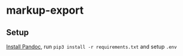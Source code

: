 # markup-export

## Setup

[Install Pandoc](https://pandoc.org/installing.html), run `pip3 install -r requirements.txt` and setup `.env`

